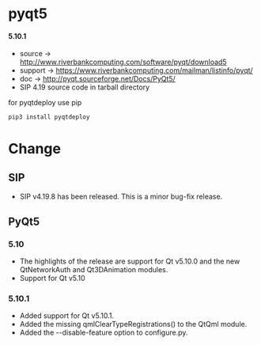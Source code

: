pyqt5
=====

#### 5.10.1
* source  -> http://www.riverbankcomputing.com/software/pyqt/download5
* support -> https://www.riverbankcomputing.com/mailman/listinfo/pyqt/
* doc     -> http://pyqt.sourceforge.net/Docs/PyQt5/
* SIP 4.19 source code in tarball directory

for pyqtdeploy use pip

    pip3 install pyqtdeploy

Change
=====

## SIP

* SIP v4.19.8 has been released. This is a minor bug-fix release. 

## PyQt5

### 5.10

*    The highlights of the release are support for Qt v5.10.0 and the new QtNetworkAuth and Qt3DAnimation modules.
*    Support for Qt v5.10

### 5.10.1

*   Added support for Qt v5.10.1.
*   Added the missing qmlClearTypeRegistrations() to the QtQml module.
*   Added the --disable-feature option to configure.py.

